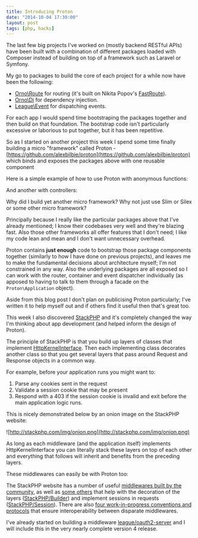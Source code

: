 ```yaml
---
title: Introducing Proton
date: "2014-10-04 17:30:00"
layout: post
tags: [php, hacks]
---
```


The last few big projects I've worked on (mostly backend RESTful APIs) have been built with a combination of different packages loaded with Composer instead of building on top of a framework such as Laravel or Symfony.

My go to packages to build the core of each project for a while now have been the following:

* [Orno\Route](https://github.com/orno/route) for routing (it's built on Nikita Popov's [FastRoute](https://github.com/nikic/FastRoute)).
* [Orno\Di](https://github.com/orno/di) for dependency injection.
* [League\Event](https://github.com/thephpleague/event) for dispatching events.

For each app I would spend time bootstraping the packages together and then build on that foundation. The bootstrap code isn't particularly excessive or laborious to put together, but it has been repetitive.

So as I started on another project this week I spend some time finally building a micro "framework" called Proton - [https://github.com/alexbilbie/proton](https://github.com/alexbilbie/proton) which binds and exposes the packages above with one reusable component

Here is a simple example of how to use Proton with anonymous functions:

<script src="https://gist.github.com/alexbilbie/2ab3b3c23b025dd70032.js"></script>

And another with controllers:

<script src="https://gist.github.com/alexbilbie/234efa329cd0c8348dc0.js"></script>

<script src="https://gist.github.com/alexbilbie/eb5d6d64f15d3bab47a3.js"></script>

Why did I build yet another micro framework? Why not just use Slim or Silex or some other micro framework?

Principally because I really like the particular packages above that I've already mentioned; I know their codebases very well and they're blazing fast. Also those other frameworks all offer features that I don't need; I like my code lean and mean and I don't want unnecessary overhead.

Proton contains __just enough__ code to bootstrap those package components together (similarly to how I have done on previous projects), and leaves me to make the fundamental decisions about architecture myself; I'm not constrained in any way. Also the underlying packages are all exposed so I can work with the router, container and event dispatcher individually (as apposed to having to talk to them through a facade on the `Proton\Application` object).

Aside from this blog post I don't plan on publicising Proton particularly; I've written it to help myself out and if others find it useful then that's great too.

This week I also discovered [StackPHP](http://stackphp.com) and it's completely changed the way I'm thinking about app development (and helped inform the design of Proton).

The principle of StackPHP is that you build up layers of classes that implement [HttpKernelInterface](https://github.com/symfony/symfony/blob/master/src/Symfony/Component/HttpKernel/HttpKernelInterface.php). Then each implementing class decorates another class so that you get several layers that pass around Request and Response objects in a common way.

For example, before your application runs you might want to:

1. Parse any cookies sent in the request
2. Validate a session cookie that may be present
3. Respond with a 403 if the session cookie is invalid and exit before the main application logic runs.

This is nicely demonstrated below by an onion image on the StackPHP website:

![http://stackphp.com/img/onion.png](http://stackphp.com/img/onion.png)

As long as each middleware (and the application itself) implements HttpKernelInterface you can literally stack these layers on top of each other and everything that follows will inherit and benefits from the preceding layers.

These middlewares can easily be with Proton too:

<script src="https://gist.github.com/alexbilbie/dda1ece33134adbf4bf6.js"></script>

The StackPHP website has a number of useful [middlewares built by the community](http://stackphp.com/middlewares/), as well as [some others](http://stackphp.com/toolbox/) that help with the decoration of the layers ([StackPHP/Builder](https://github.com/stackphp/builder)) and implement sessions in requests ([StackPHP/Session](https://github.com/stackphp/session)). There are also [four work-in-progress conventions and protocols](http://stackphp.com/specs/) that ensure interoperability between disparate middlewares.

I've already started on building a middleware [league/oauth2-server](https://github.com/thephpleague/oauth2-server) and I will include this in the very nearly complete version 4 release.
